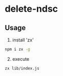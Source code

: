 # delete-ndsc

## Usage

1. install 'zx'

```bash
npm i zx -g
```

2. execute

```
zx lib/index.js
```
